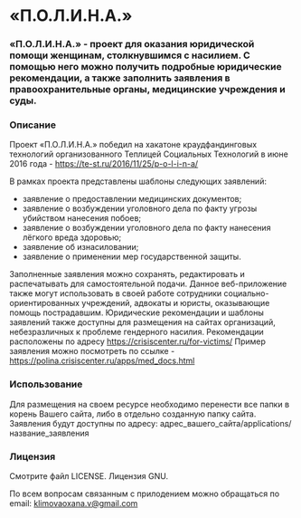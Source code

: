 # «П.О.Л.И.Н.А.»

### «П.О.Л.И.Н.А.» - проект для оказания юридической помощи женщинам, столкнувшимся с насилием. С помощью него можно получить подробные юридические рекомендации, а также заполнить заявления в правоохранительные органы, медицинские учреждения и суды.

### Описание
Проект «П.О.Л.И.Н.А.» победил на хакатоне краудфандинговых технологий организованного Теплицей Социальных Технологий в июне 2016 года - https://te-st.ru/2016/11/25/p-o-l-i-n-a/

В рамках проекта представлены шаблоны следующих заявлений:
* заявление о предоставлении медицинских документов;
* заявление о возбуждении уголовного дела по факту угрозы убийством нанесения побоев;
* заявление о возбуждении уголовного дела по факту нанесения лёгкого вреда здоровью;
* заявление об изнасиловании;
* заявление о применении мер государственной защиты.

Заполненные заявления можно сохранять, редактировать и распечатывать для самостоятельной подачи.
Данное веб-приложение также могут использовать в своей работе сотрудники социально-ориентированных учреждений, адвокаты и юристы, оказывающие помощь пострадавшим.
Юридические рекомендации и шаблоны заявлений также доступны для размещения на сайтах организаций, небезразличных  к проблеме гендерного насилия. Рекомендации расположены по адресу https://crisiscenter.ru/for-victims/
Пример заявления можно посмотреть по ссылке - https://polina.crisiscenter.ru/apps/med_docs.html

### Использование

Для размещения на своем ресурсе необходимо перенести все папки в корень Вашего сайта, либо в отдельно созданную папку сайта. Заявления будут доступны по адресу: адрес_вашего_сайта/applications/название_заявления

### Лицензия

Смотрите файл LICENSE. Лицензия GNU.

По всем вопросам связанным с прилодением можно обращаться по email: klimovaoxana.v@gmail.com
